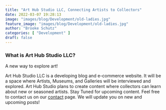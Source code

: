 ```yaml
---
title: "Art Hub Studio LLC, Connecting Artists to Collectors"
date: 2022-03-07 19:28:13
image: "images/blog/Development/old-ladies.jpg"
feature_image: "images/blog/Development/old-ladies.jpg"
author: "Brooke Schutz"
categories: [ "Development" ]
draft: false
---
```


### What is Art Hub Studio LLC?

A new way to explore art!

Art Hub Studio LLC is a developing blog and e-commerce website. It will be a space where Artists, Museums, and Galleries will be interviewed and explored. Art Hub Studio plans to create content where collectors can learn about new or seasoned artists. Stay Tuned for upcoming content. Feel free to contact us on our [contact](https://arthub.studio/contact) page. We will update you on new and upcoming posts!
